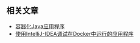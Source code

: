 ## 相关文章

- [容器化Java应用程序](docs/%E5%AE%B9%E5%99%A8%E5%8C%96Java%E5%BA%94%E7%94%A8%E7%A8%8B%E5%BA%8F.md)
- [使用IntelliJ-IDEA调试在Docker中运行的应用程序](docs/使用IntelliJ-IDEA调试在Docker中运行的应用程序.md)